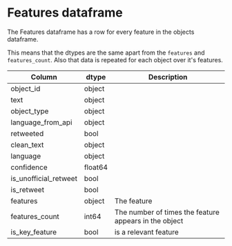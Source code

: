 # Features dataframe

The Features dataframe has a row for every feature in the objects dataframe.

This means that the dtypes are the same apart from the `features` and `features_count`. Also that data is repeated for each object over it's features.

| Column                | dtype   | Description |
|-----------------------|---------|-------------|
| object_id             | object  | |
| text                  | object  | |
| object_type           | object  | |
| language_from_api     | object  | |
| retweeted             | bool    | |
| clean_text            | object  | |
| language              | object  | |
| confidence            | float64 | |
| is_unofficial_retweet | bool    | |
| is_retweet            | bool    | |
| features              | object  | The feature |
| features_count        | int64   | The number of times the feature appears in the object |
| is_key_feature        | bool    | is a relevant feature |

